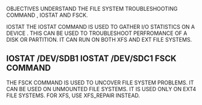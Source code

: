 OBJECTIVES
UNDERSTAND THE FILE SYSTEM TROUBLESHOOTING COMMAND , IOSTAT AND FSCK.

IOSTAT
THE IOSTAT COMMAND IS USED TO GATHER I/O STATISTICS ON A DEVICE . THIS CAN BE USED TO TROUBLESHOOT PERFROMANCE OF A DISK OR PARTITION. IT CAN RUN ON BOTH XFS AND EXT FILE SYSTEMS. 

IOSTAT /DEV/SDB1
IOSTAT /DEV/SDC1
FSCK COMMAND
--
THE FSCK COMMAND IS USED TO UNCOVER FILE SYSTEM PROBLEMS.
IT CAN BE USED ON UNMOUNTED FILE SYSTEMS.
IT IS USED ONLY ON EXT4 FILE SYSTEMS.
FOR XFS, USE XFS_REPAIR INSTEAD.
